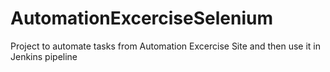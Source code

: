 # AutomationExcerciseSelenium
Project to automate tasks from Automation Excercise Site and then use it in Jenkins pipeline
